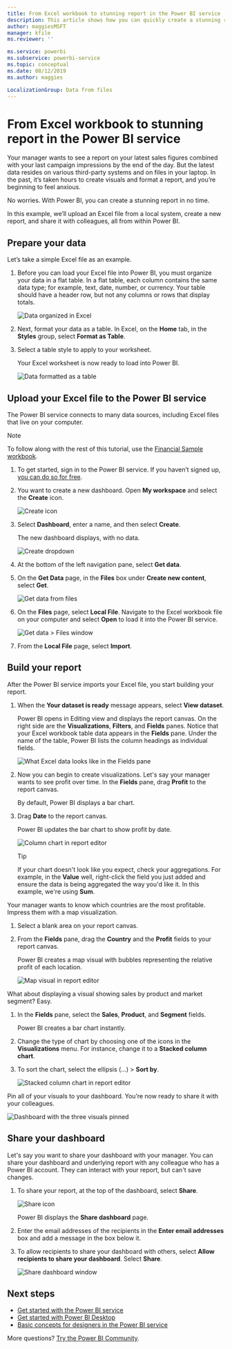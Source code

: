 ```yaml
---
title: From Excel workbook to stunning report in the Power BI service
description: This article shows how you can quickly create a stunning report from an Excel workbook.
author: maggiesMSFT
manager: kfile
ms.reviewer: ''

ms.service: powerbi
ms.subservice: powerbi-service
ms.topic: conceptual
ms.date: 08/12/2019
ms.author: maggies

LocalizationGroup: Data from files
---
```

# From Excel workbook to stunning report in the Power BI service
Your manager wants to see a report on your latest sales figures combined with your last campaign impressions by the end of the day. But the latest data resides on various third-party systems and on files in your laptop. In the past, it’s taken hours to create visuals and format a report, and you’re beginning to feel anxious.

No worries. With Power BI, you can create a stunning report in no time.

In this example, we’ll upload an Excel file from a local system, create a new report, and share it with colleagues, all from within Power BI.

## Prepare your data
Let’s take a simple Excel file as an example. 

1. Before you can load your Excel file into Power BI, you must organize your data in a flat table. In a flat table, each column contains the same data type; for example, text, date, number, or currency. Your table should have a header row, but not any columns or rows that display totals.

   ![Data organized in Excel](media/service-from-excel-to-stunning-report/pbi_excel_file.png)

2. Next, format your data as a table. In Excel, on the **Home** tab, in the **Styles** group, select **Format as Table**. 

3. Select a table style to apply to your worksheet. 

   Your Excel worksheet is now ready to load into Power BI.

   ![Data formatted as a table](media/service-from-excel-to-stunning-report/pbi_excel_table.png)

## Upload your Excel file to the Power BI service
The Power BI service connects to many data sources, including Excel files that live on your computer. 

 > [!NOTE] 
 > To follow along with the rest of this tutorial, use the [Financial Sample workbook](sample-financial-download.md).

1. To get started, sign in to the Power BI service. If you haven’t signed up, [you can do so for free](https://powerbi.com).

2. You want to create a new dashboard. Open **My workspace** and select the **Create** icon.

   ![Create icon](media/service-from-excel-to-stunning-report/power-bi-new-dash.png)

3. Select **Dashboard**, enter a name, and then select **Create**. 

   The new dashboard displays, with no data.

   ![Create dropdown](media/service-from-excel-to-stunning-report/power-bi-create-dash.png)

4. At the bottom of the left navigation pane, select **Get data**. 

5. On the **Get Data** page, in the **Files** box under **Create new content**, select **Get**.

   ![Get data from files](media/service-from-excel-to-stunning-report/pbi_get_files.png)

6. On the **Files** page, select **Local File**. Navigate to the Excel workbook file on your computer and select **Open** to load it into the Power BI service. 

   ![Get data > Files window](media/service-from-excel-to-stunning-report/pbi_local_file.png)

7. From the **Local File** page, select **Import**.


## Build your report
After the Power BI service imports your Excel file, you start building your report. 

1. When the **Your dataset is ready** message appears, select **View dataset**.  

   Power BI opens in Editing view and displays the report canvas. On the right side are the **Visualizations**, **Filters**, and **Fields** panes. Notice that your Excel workbook table data appears in the **Fields** pane. Under the name of the table, Power BI lists the column headings as individual fields.

   ![What Excel data looks like in the Fields pane](media/service-from-excel-to-stunning-report/pbi_report_fields.png)

2. Now you can begin to create visualizations. Let's say your manager wants to see profit over time. In the **Fields** pane, drag **Profit** to the report canvas. 

   By default, Power BI displays a bar chart. 

3. Drag **Date** to the report canvas. 

   Power BI updates the bar chart to show profit by date.

   ![Column chart in report editor](media/service-from-excel-to-stunning-report/pbi_report_pin-new.png)

   > [!TIP]
   > If your chart doesn't look like you expect, check your aggregations. For example, in the **Value** well, right-click the field you just added and ensure the data is being aggregated the way you'd like it. In this example, we're using **Sum**.
   > 

Your manager wants to know which countries are the most profitable. Impress them with a map visualization. 

1. Select a blank area on your report canvas. 

2. From the **Fields** pane, drag the **Country** and the **Profit** fields to your report canvas.

   Power BI creates a map visual with bubbles representing the relative profit of each location.

   ![Map visual in report editor](media/service-from-excel-to-stunning-report/pbi_report_map-new.png)

What about displaying a visual showing sales by product and market segment? Easy. 

1. In the **Fields** pane, select the **Sales**, **Product**, and **Segment** fields. 
   
   Power BI creates a bar chart instantly. 

2. Change the type of chart by choosing one of the icons in the **Visualizations** menu. For instance, change it to a **Stacked column chart**. 

3. To sort the chart, select the ellipsis (...) > **Sort by**.

   ![Stacked column chart in report editor](media/service-from-excel-to-stunning-report/pbi_barchart-new.png)

Pin all of your visuals to your dashboard. You’re now ready to share it with your colleagues.

   ![Dashboard with the three visuals pinned](media/service-from-excel-to-stunning-report/pbi_report.png)

## Share your dashboard
Let's say you want to share your dashboard with your manager. You can share your dashboard and underlying report with any colleague who has a Power BI account. They can interact with your report, but can't save changes.

1. To share your report, at the top of the dashboard, select **Share**.

   ![Share icon](media/service-from-excel-to-stunning-report/power-bi-share.png)

   Power BI displays the **Share dashboard** page. 

2. Enter the email addresses of the recipients in the **Enter email addresses** box and add a message in the box below it. 

3. To allow recipients to share your dashboard with others, select **Allow recipients to share your dashboard**. Select **Share**.

   ![Share dashboard window](media/service-from-excel-to-stunning-report/power-bi-share-dash-new.png)

## Next steps

* [Get started with the Power BI service](service-get-started.md)
* [Get started with Power BI Desktop](desktop-getting-started.md)
* [Basic concepts for designers in the Power BI service](service-basic-concepts.md)

More questions? [Try the Power BI Community](http://community.powerbi.com/).

